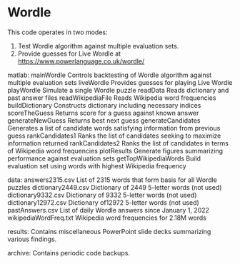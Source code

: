 # Wordle

This code operates in two modes:
1.	Test Wordle algorithm against multiple evaluation sets.
2.	Provide guesses for Live Wordle at https://www.powerlanguage.co.uk/wordle/

matlab:	
mainWordle						Controls backtesting of Wordle algorithm against multiple evaluation sets
liveWordle						Provides guesses for playing Live Wordle
playWordle						Simulate a single Wordle puzzle
readData							Reads dictionary and past answer files
readWikipediaFile			Reads Wikipedia word frequencies
buildDictionary				Constructs dictionary including necessary indices
scoreTheGuess					Returns score for a guess against known answer
generateNewGuess			Returns best next guess
generateCandidates		Generates a list of candidate words satisfying information from previous guess
rankCandidates1				Ranks the list of candidates seeking to maximize information returned
rankCandidates2				Ranks the list of candidates in terms of Wikipedia word frequencies
plotResults						Generate figures summarizing performance against evaluation sets
getTopWikipediaWords	Build evaluation set using words with highest Wikipedia frequency

data:
answers2315.csv				List of 2315 words that form basis for all Wordle puzzles
dictionary2449.csv		Dictionary of 2449 5-letter words (not used)
dictionary9332.csv		Dictionary of 9332 5-letter words (not used)
dictionary12972.csv		Dictionary of12972  5-letter words (not used)
pastAnswers.csv				List of daily Wordle answers since January 1, 2022
wikipediaWordFreq.txt	Wikipedia word frequencies for 2.18M words

results:
Contains miscellaneous PowerPoint slide decks summarizing various findings.

archive:
Contains periodic code backups.
